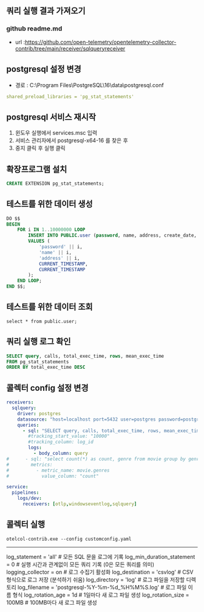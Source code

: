 ## 쿼리 실행 결과 가져오기

### github readme.md
- url :https://github.com/open-telemetry/opentelemetry-collector-contrib/tree/main/receiver/sqlqueryreceiver


## postgresql 설정 변경
- 경로 : C:\Program Files\PostgreSQL\16\data\postgresql.conf

```yaml
shared_preload_libraries = 'pg_stat_statements'
```

## postgresql 서비스 재시작
1. 윈도우 실행에서 services.msc 입력
2. 서비스 관리자에서 postgresql-x64-16 를 찾은 후
3. 중지 클릭 후 실행 클릭


## 확장프로그램 설치
```sql
CREATE EXTENSION pg_stat_statements;
```

## 테스트를 위한 데이터 생성
```sql
DO $$
BEGIN
    FOR i IN 1..10000000 LOOP
        INSERT INTO PUBLIC.user (password, name, address, create_date, modify_date)
        VALUES (
            'password' || i,
            'name' || i,
            'address' || i,
            CURRENT_TIMESTAMP,
            CURRENT_TIMESTAMP
        );
    END LOOP;
END $$;
```

## 테스트를 위한 데이터 조회
```
select * from public.user;
```

## 쿼리 실행 로그 확인
```sql
SELECT query, calls, total_exec_time, rows, mean_exec_time
FROM pg_stat_statements
ORDER BY total_exec_time DESC
```

## 콜렉터 config 설정 변경
```yaml
receivers:
  sqlquery:
    driver: postgres
    datasource: "host=localhost port=5432 user=postgres password=postgres sslmode=disable"
    queries:
      - sql: "SELECT query, calls, total_exec_time, rows, mean_exec_time FROM pg_stat_statements"
        #tracking_start_value: "10000"
        #tracking_column: log_id
        logs:
          - body_column: query
#      - sql: "select count(*) as count, genre from movie group by genre"
#        metrics:
#          - metric_name: movie.genres
#            value_column: "count"

service:
  pipelines:
    logs/dev:
      receivers: [otlp,windowseventlog,sqlquery]
```

## 콜렉터 실행
```shell
otelcol-contrib.exe --config customconfig.yaml
```


---
log_statement = 'all'                    # 모든 SQL 문을 로그에 기록
log_min_duration_statement = 0           # 실행 시간과 관계없이 모든 쿼리 기록 (0은 모든 쿼리를 의미)
logging_collector = on                   # 로그 수집기 활성화
log_destination = 'csvlog'               # CSV 형식으로 로그 저장 (분석하기 쉬움)
log_directory = 'log'                    # 로그 파일을 저장할 디렉토리
log_filename = 'postgresql-%Y-%m-%d_%H%M%S.log'  # 로그 파일 이름 형식
log_rotation_age = 1d                    # 1일마다 새 로그 파일 생성
log_rotation_size = 100MB                # 100MB마다 새 로그 파일 생성